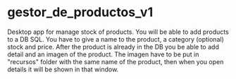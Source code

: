 # gestor_de_productos_v1
 Desktop app for manage stock of products. 
You will be able to add products to a DB SQL. You have to give a name to the product, a category (optional) stock and price. After the product is already in the DB you be able to add detail and an imagen of the product. The imagen have to be put in "recursos" folder with the same name of the product, then when you open details it will be shown in that window.
